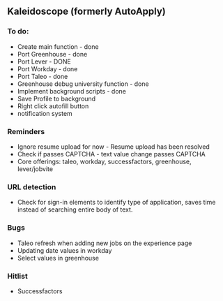 ## Kaleidoscope (formerly AutoApply)

### To do:
* Create main function - done
* Port Greenhouse - done
* Port Lever - DONE
* Port Workday - done
* Port Taleo - done
* Greenhouse debug university function - done
* Implement background scripts - done
* Save Profile to background
* Right click autofill button
* notification system


### Reminders
* Ignore resume upload for now - Resume upload has been resolved
* Check if passes CAPTCHA - text value change passes CAPTCHA
* Core offerings: taleo, workday, successfactors, greenhouse, lever/jobvite

### URL detection
* Check for sign-in elements to identify type of application, saves time instead of searching entire body of text.

### Bugs
* Taleo refresh when adding new jobs on the experience page
* Updating date values in workday
* Select values in greenhouse

### Hitlist
* Successfactors